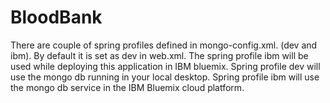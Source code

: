 BloodBank
=========
There are couple of spring profiles defined in mongo-config.xml. (dev and ibm). By default it is set as dev in web.xml.
The spring profile ibm will be used while deploying this application in IBM bluemix.
Spring profile dev will use the mongo db running in your local desktop.
Spring profile ibm will use the mongo db service in the IBM Bluemix cloud platform.
